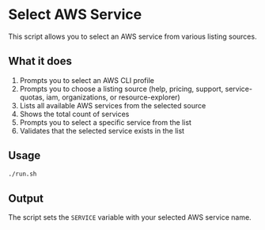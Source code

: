 # Select AWS Service

This script allows you to select an AWS service from various listing sources.

## What it does

1. Prompts you to select an AWS CLI profile
2. Prompts you to choose a listing source (help, pricing, support, service-quotas, iam, organizations, or resource-explorer)
3. Lists all available AWS services from the selected source
4. Shows the total count of services
5. Prompts you to select a specific service from the list
6. Validates that the selected service exists in the list

## Usage

```bash
./run.sh
```

## Output

The script sets the `SERVICE` variable with your selected AWS service name.
